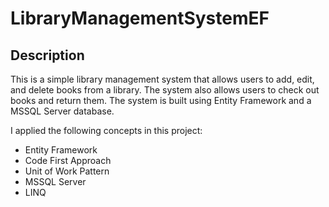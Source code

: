 # LibraryManagementSystemEF

## Description

This is a simple library management system that allows users to add, edit, and delete books from a library. The system also allows users to check out books and return them. The system is built using Entity Framework and a MSSQL Server database.

I applied the following concepts in this project:

- Entity Framework
- Code First Approach
- Unit of Work Pattern
- MSSQL Server
- LINQ